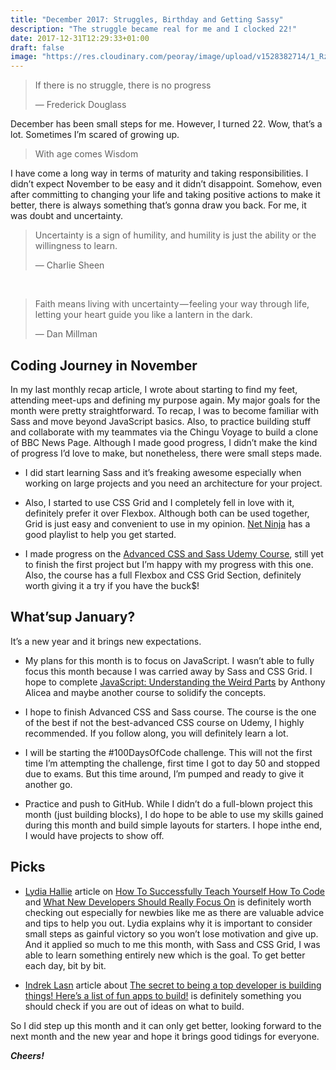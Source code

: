 ```yaml
---
title: "December 2017: Struggles, Birthday and Getting Sassy"
description: "The struggle became real for me and I clocked 22!"
date: 2017-12-31T12:29:33+01:00
draft: false
image: "https://res.cloudinary.com/peoray/image/upload/v1528382714/1_Rz7h8QSq6-I42cI6hPEbRw_ushkfv.jpg"
---
```


>    If there is no struggle, there is no progress
>
>  — Frederick Douglass

December has been small steps for me. However, I turned 22. Wow, that’s a lot. Sometimes I’m scared of growing up.

> With age comes Wisdom

I have come a long way in terms of maturity and taking responsibilities. I didn’t expect November to be easy and it didn’t disappoint. Somehow, even after committing to changing your life and taking positive actions to make it better, there is always something that’s gonna draw you back. For me, it was doubt and uncertainty.

> Uncertainty is a sign of humility, and humility is just the ability or the willingness to learn.
>
> — Charlie Sheen

<br>

> Faith means living with uncertainty — feeling your way through life, letting your heart guide you like a lantern in the dark.
>
> — Dan Millman

## Coding Journey in November

In my last monthly recap article, I wrote about starting to find my feet, attending meet-ups and defining my purpose again. My major goals for the month were pretty straightforward. To recap, I was to become familiar with Sass and move beyond JavaScript basics. Also, to practice building stuff and collaborate with my teammates via the Chingu Voyage to build a clone of BBC News Page. Although I made good progress, I didn’t make the kind of progress I’d love to make, but nonetheless, there were small steps made.

- I did start learning Sass and it’s freaking awesome especially when working on large projects and you need an architecture for your project.

- Also, I started to use CSS Grid and I completely fell in love with it, definitely prefer it over Flexbox. Although both can be used together, Grid is just easy and convenient to use in my opinion. [Net Ninja](https://www.youtube.com/watch?v=x7tLPhnA06w) has a good playlist to help you get started.

- I made progress on the [Advanced CSS and Sass Udemy Course](https://www.udemy.com/advanced-css-and-sass/learn/v4/t/lecture/8274554?start=0), still yet to finish the first project but I’m happy with my progress with this one. Also, the course has a full Flexbox and CSS Grid Section, definitely worth giving it a try if you have the buck$!

## What’sup January?

It’s a new year and it brings new expectations.

- My plans for this month is to focus on JavaScript. I wasn’t able to fully focus this month because I was carried away by Sass and CSS Grid. I hope to complete [JavaScript: Understanding the Weird Parts](https://www.udemy.com/understand-javascript/) by Anthony Alicea and maybe another course to solidify the concepts.

- I hope to finish Advanced CSS and Sass course. The course is the one of the best if not the best-advanced CSS course on Udemy, I highly recommended. If you follow along, you will definitely learn a lot.

- I will be starting the #100DaysOfCode challenge. This will not the first time I’m attempting the challenge, first time I got to day 50 and stopped due to exams. But this time around, I’m pumped and ready to give it another go.

- Practice and push to GitHub. While I didn’t do a full-blown project this month (just building blocks), I do hope to be able to use my skills gained during this month and build simple layouts for starters. I hope inthe end, I would have projects to show off.

## Picks

- [Lydia Hallie](https://medium.com/@lydiahallie) article on [How To Successfully Teach Yourself How To Code](https://medium.freecodecamp.org/successfully-teaching-yourself-how-to-code-f6aac23db44a) and [What New Developers Should Really Focus On](https://medium.com/@lydiahallie/what-new-developers-should-really-focus-on-9da2eb5cf10c) is definitely worth checking out especially for newbies like me as there are valuable advice and tips to help you out. Lydia explains why it is important to consider small steps as gainful victory so you won’t lose motivation and give up. And it applied so much to me this month, with Sass and CSS Grid, I was able to learn something entirely new which is the goal. To get better each day, bit by bit.

- [Indrek Lasn](https://medium.freecodecamp.org/@wesharehoodies) article about [The secret to being a top developer is building things! Here’s a list of fun apps to build!](https://medium.freecodecamp.org/the-secret-to-being-a-top-developer-is-building-things-heres-a-list-of-fun-apps-to-build-aac61ac0736c) is definitely something you should check if you are out of ideas on what to build.

So I did step up this month and it can only get better, looking forward to the next month and the new year and hope it brings good tidings for everyone.

_**Cheers!**_
